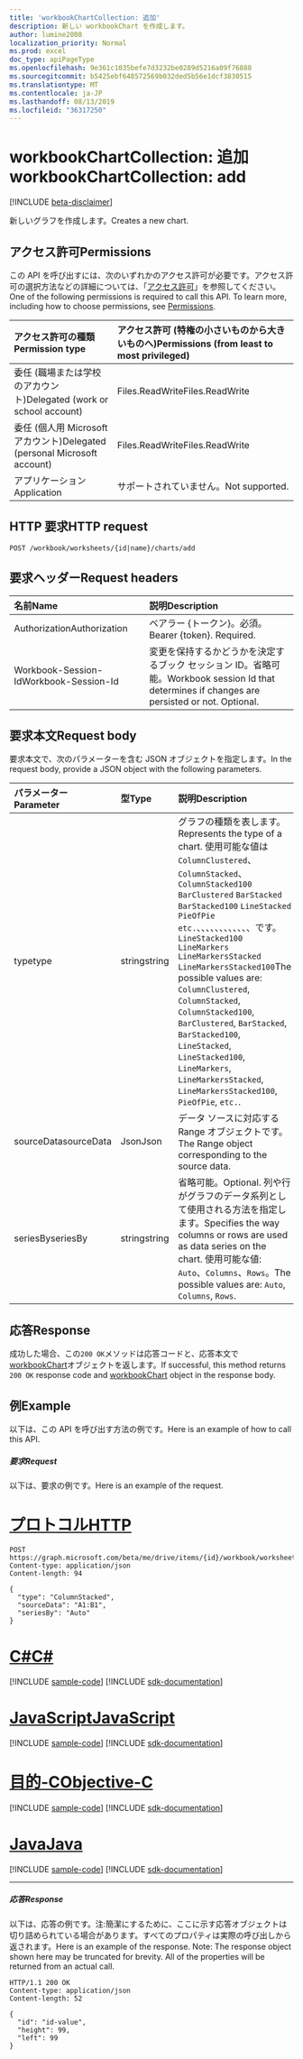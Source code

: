 ```yaml
---
title: 'workbookChartCollection: 追加'
description: 新しい workbookChart を作成します。
author: lumine2008
localization_priority: Normal
ms.prod: excel
doc_type: apiPageType
ms.openlocfilehash: 9e361c1035befe7d3232be0289d5216a09f76888
ms.sourcegitcommit: b5425ebf648572569b032ded5b56e1dcf3830515
ms.translationtype: MT
ms.contentlocale: ja-JP
ms.lasthandoff: 08/13/2019
ms.locfileid: "36317250"
---
```

# <a name="workbookchartcollection-add"></a><span data-ttu-id="afa6a-103">workbookChartCollection: 追加</span><span class="sxs-lookup"><span data-stu-id="afa6a-103">workbookChartCollection: add</span></span>

[!INCLUDE [beta-disclaimer](../../includes/beta-disclaimer.md)]

<span data-ttu-id="afa6a-104">新しいグラフを作成します。</span><span class="sxs-lookup"><span data-stu-id="afa6a-104">Creates a new chart.</span></span>
## <a name="permissions"></a><span data-ttu-id="afa6a-105">アクセス許可</span><span class="sxs-lookup"><span data-stu-id="afa6a-105">Permissions</span></span>
<span data-ttu-id="afa6a-p101">この API を呼び出すには、次のいずれかのアクセス許可が必要です。アクセス許可の選択方法などの詳細については、「[アクセス許可](/graph/permissions-reference)」を参照してください。</span><span class="sxs-lookup"><span data-stu-id="afa6a-p101">One of the following permissions is required to call this API. To learn more, including how to choose permissions, see [Permissions](/graph/permissions-reference).</span></span>

|<span data-ttu-id="afa6a-108">アクセス許可の種類</span><span class="sxs-lookup"><span data-stu-id="afa6a-108">Permission type</span></span>      | <span data-ttu-id="afa6a-109">アクセス許可 (特権の小さいものから大きいものへ)</span><span class="sxs-lookup"><span data-stu-id="afa6a-109">Permissions (from least to most privileged)</span></span>              |
|:--------------------|:---------------------------------------------------------|
|<span data-ttu-id="afa6a-110">委任 (職場または学校のアカウント)</span><span class="sxs-lookup"><span data-stu-id="afa6a-110">Delegated (work or school account)</span></span> | <span data-ttu-id="afa6a-111">Files.ReadWrite</span><span class="sxs-lookup"><span data-stu-id="afa6a-111">Files.ReadWrite</span></span>    |
|<span data-ttu-id="afa6a-112">委任 (個人用 Microsoft アカウント)</span><span class="sxs-lookup"><span data-stu-id="afa6a-112">Delegated (personal Microsoft account)</span></span> | <span data-ttu-id="afa6a-113">Files.ReadWrite</span><span class="sxs-lookup"><span data-stu-id="afa6a-113">Files.ReadWrite</span></span>    |
|<span data-ttu-id="afa6a-114">アプリケーション</span><span class="sxs-lookup"><span data-stu-id="afa6a-114">Application</span></span> | <span data-ttu-id="afa6a-115">サポートされていません。</span><span class="sxs-lookup"><span data-stu-id="afa6a-115">Not supported.</span></span> |

## <a name="http-request"></a><span data-ttu-id="afa6a-116">HTTP 要求</span><span class="sxs-lookup"><span data-stu-id="afa6a-116">HTTP request</span></span>
<!-- { "blockType": "ignored" } -->
```http
POST /workbook/worksheets/{id|name}/charts/add

```
## <a name="request-headers"></a><span data-ttu-id="afa6a-117">要求ヘッダー</span><span class="sxs-lookup"><span data-stu-id="afa6a-117">Request headers</span></span>
| <span data-ttu-id="afa6a-118">名前</span><span class="sxs-lookup"><span data-stu-id="afa6a-118">Name</span></span>       | <span data-ttu-id="afa6a-119">説明</span><span class="sxs-lookup"><span data-stu-id="afa6a-119">Description</span></span>|
|:---------------|:----------|
| <span data-ttu-id="afa6a-120">Authorization</span><span class="sxs-lookup"><span data-stu-id="afa6a-120">Authorization</span></span>  | <span data-ttu-id="afa6a-p102">ベアラー {トークン}。必須。</span><span class="sxs-lookup"><span data-stu-id="afa6a-p102">Bearer {token}. Required.</span></span> |
| <span data-ttu-id="afa6a-123">Workbook-Session-Id</span><span class="sxs-lookup"><span data-stu-id="afa6a-123">Workbook-Session-Id</span></span>  | <span data-ttu-id="afa6a-p103">変更を保持するかどうかを決定するブック セッション ID。省略可能。</span><span class="sxs-lookup"><span data-stu-id="afa6a-p103">Workbook session Id that determines if changes are persisted or not. Optional.</span></span>|

## <a name="request-body"></a><span data-ttu-id="afa6a-126">要求本文</span><span class="sxs-lookup"><span data-stu-id="afa6a-126">Request body</span></span>
<span data-ttu-id="afa6a-127">要求本文で、次のパラメーターを含む JSON オブジェクトを指定します。</span><span class="sxs-lookup"><span data-stu-id="afa6a-127">In the request body, provide a JSON object with the following parameters.</span></span>

| <span data-ttu-id="afa6a-128">パラメーター</span><span class="sxs-lookup"><span data-stu-id="afa6a-128">Parameter</span></span>    | <span data-ttu-id="afa6a-129">型</span><span class="sxs-lookup"><span data-stu-id="afa6a-129">Type</span></span>   |<span data-ttu-id="afa6a-130">説明</span><span class="sxs-lookup"><span data-stu-id="afa6a-130">Description</span></span>|
|:---------------|:--------|:----------|
|<span data-ttu-id="afa6a-131">type</span><span class="sxs-lookup"><span data-stu-id="afa6a-131">type</span></span>|<span data-ttu-id="afa6a-132">string</span><span class="sxs-lookup"><span data-stu-id="afa6a-132">string</span></span>|<span data-ttu-id="afa6a-133">グラフの種類を表します。</span><span class="sxs-lookup"><span data-stu-id="afa6a-133">Represents the type of a chart.</span></span>  <span data-ttu-id="afa6a-134">使用可能な値は`ColumnClustered`、 `ColumnStacked`、 `ColumnStacked100` `BarClustered` `BarStacked` `BarStacked100` `LineStacked` `PieOfPie` `etc.`、、、、、、、、、、、、です。 `LineStacked100` `LineMarkers` `LineMarkersStacked` `LineMarkersStacked100`</span><span class="sxs-lookup"><span data-stu-id="afa6a-134">The possible values are: `ColumnClustered`, `ColumnStacked`, `ColumnStacked100`, `BarClustered`, `BarStacked`, `BarStacked100`, `LineStacked`, `LineStacked100`, `LineMarkers`, `LineMarkersStacked`, `LineMarkersStacked100`, `PieOfPie`, `etc.`.</span></span>|
|<span data-ttu-id="afa6a-135">sourceData</span><span class="sxs-lookup"><span data-stu-id="afa6a-135">sourceData</span></span>|<span data-ttu-id="afa6a-136">Json</span><span class="sxs-lookup"><span data-stu-id="afa6a-136">Json</span></span>|<span data-ttu-id="afa6a-137">データ ソースに対応する Range オブジェクトです。</span><span class="sxs-lookup"><span data-stu-id="afa6a-137">The Range object corresponding to the source data.</span></span>|
|<span data-ttu-id="afa6a-138">seriesBy</span><span class="sxs-lookup"><span data-stu-id="afa6a-138">seriesBy</span></span>|<span data-ttu-id="afa6a-139">string</span><span class="sxs-lookup"><span data-stu-id="afa6a-139">string</span></span>|<span data-ttu-id="afa6a-140">省略可能。</span><span class="sxs-lookup"><span data-stu-id="afa6a-140">Optional.</span></span> <span data-ttu-id="afa6a-141">列や行がグラフのデータ系列として使用される方法を指定します。</span><span class="sxs-lookup"><span data-stu-id="afa6a-141">Specifies the way columns or rows are used as data series on the chart.</span></span>  <span data-ttu-id="afa6a-142">使用可能な値: `Auto`、`Columns`、`Rows`。</span><span class="sxs-lookup"><span data-stu-id="afa6a-142">The possible values are: `Auto`, `Columns`, `Rows`.</span></span>|

## <a name="response"></a><span data-ttu-id="afa6a-143">応答</span><span class="sxs-lookup"><span data-stu-id="afa6a-143">Response</span></span>

<span data-ttu-id="afa6a-144">成功した場合、この`200 OK`メソッドは応答コードと、応答本文で[workbookChart](../resources/workbookchart.md)オブジェクトを返します。</span><span class="sxs-lookup"><span data-stu-id="afa6a-144">If successful, this method returns `200 OK` response code and [workbookChart](../resources/workbookchart.md) object in the response body.</span></span>

## <a name="example"></a><span data-ttu-id="afa6a-145">例</span><span class="sxs-lookup"><span data-stu-id="afa6a-145">Example</span></span>
<span data-ttu-id="afa6a-146">以下は、この API を呼び出す方法の例です。</span><span class="sxs-lookup"><span data-stu-id="afa6a-146">Here is an example of how to call this API.</span></span>
##### <a name="request"></a><span data-ttu-id="afa6a-147">要求</span><span class="sxs-lookup"><span data-stu-id="afa6a-147">Request</span></span>
<span data-ttu-id="afa6a-148">以下は、要求の例です。</span><span class="sxs-lookup"><span data-stu-id="afa6a-148">Here is an example of the request.</span></span>

# <a name="httptabhttp"></a>[<span data-ttu-id="afa6a-149">プロトコル</span><span class="sxs-lookup"><span data-stu-id="afa6a-149">HTTP</span></span>](#tab/http)
<!-- {
  "blockType": "request",
  "name": "chartcollection_add"
}-->
```http
POST https://graph.microsoft.com/beta/me/drive/items/{id}/workbook/worksheets/{id|name}/charts/add
Content-type: application/json
Content-length: 94

{
  "type": "ColumnStacked",
  "sourceData": "A1:B1",
  "seriesBy": "Auto"
}
```
# <a name="ctabcsharp"></a>[<span data-ttu-id="afa6a-150">C#</span><span class="sxs-lookup"><span data-stu-id="afa6a-150">C#</span></span>](#tab/csharp)
[!INCLUDE [sample-code](../includes/snippets/csharp/chartcollection-add-csharp-snippets.md)]
[!INCLUDE [sdk-documentation](../includes/snippets/snippets-sdk-documentation-link.md)]

# <a name="javascripttabjavascript"></a>[<span data-ttu-id="afa6a-151">JavaScript</span><span class="sxs-lookup"><span data-stu-id="afa6a-151">JavaScript</span></span>](#tab/javascript)
[!INCLUDE [sample-code](../includes/snippets/javascript/chartcollection-add-javascript-snippets.md)]
[!INCLUDE [sdk-documentation](../includes/snippets/snippets-sdk-documentation-link.md)]

# <a name="objective-ctabobjc"></a>[<span data-ttu-id="afa6a-152">目的-C</span><span class="sxs-lookup"><span data-stu-id="afa6a-152">Objective-C</span></span>](#tab/objc)
[!INCLUDE [sample-code](../includes/snippets/objc/chartcollection-add-objc-snippets.md)]
[!INCLUDE [sdk-documentation](../includes/snippets/snippets-sdk-documentation-link.md)]

# <a name="javatabjava"></a>[<span data-ttu-id="afa6a-153">Java</span><span class="sxs-lookup"><span data-stu-id="afa6a-153">Java</span></span>](#tab/java)
[!INCLUDE [sample-code](../includes/snippets/java/chartcollection-add-java-snippets.md)]
[!INCLUDE [sdk-documentation](../includes/snippets/snippets-sdk-documentation-link.md)]

---


##### <a name="response"></a><span data-ttu-id="afa6a-154">応答</span><span class="sxs-lookup"><span data-stu-id="afa6a-154">Response</span></span>
<span data-ttu-id="afa6a-p106">以下は、応答の例です。注:簡潔にするために、ここに示す応答オブジェクトは切り詰められている場合があります。すべてのプロパティは実際の呼び出しから返されます。</span><span class="sxs-lookup"><span data-stu-id="afa6a-p106">Here is an example of the response. Note: The response object shown here may be truncated for brevity. All of the properties will be returned from an actual call.</span></span>
<!-- {
  "blockType": "response",
  "truncated": true,
  "@odata.type": "microsoft.graph.workbookChart"
} -->
```http
HTTP/1.1 200 OK
Content-type: application/json
Content-length: 52

{
  "id": "id-value",
  "height": 99,
  "left": 99
}
```

<!-- uuid: 8fcb5dbc-d5aa-4681-8e31-b001d5168d79
2015-10-25 14:57:30 UTC -->
<!--
{
  "type": "#page.annotation",
  "description": "ChartCollection: add",
  "keywords": "",
  "section": "documentation",
  "tocPath": "",
  "suppressions": [
  ]
}
-->
